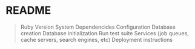 # README

> Ruby Version
> System Dependencides
> Configuration
> Database creation
> Database initialization
> Run test suite
> Services (job queues, cache servers, search engines, etc)
> Deployment instructions